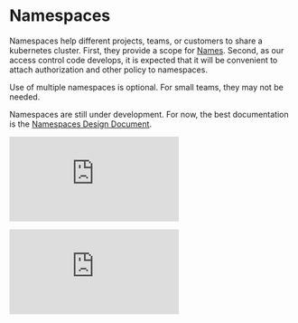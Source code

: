 # Namespaces

Namespaces help different projects, teams, or customers to share a kubernetes cluster.  First, they provide a scope for [Names](identifiers.md).  Second, as our access control code develops, it is expected that it will be convenient to attach authorization and other policy to namespaces.

Use of multiple namespaces is optional.  For small teams, they may not be needed.

Namespaces are still under development.  For now, the best documentation is the [Namespaces Design Document](design/namespaces.md).


[![Analytics](https://kubernetes-site.appspot.com/UA-36037335-10/GitHub/docs/namespaces.md?pixel)]()


[![Analytics](https://kubernetes-site.appspot.com/UA-36037335-10/GitHub/release-0.20.0/docs/namespaces.md?pixel)]()
